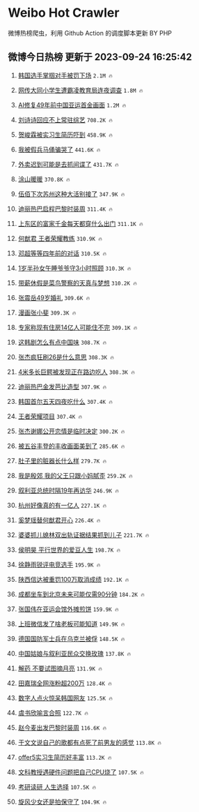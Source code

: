 # Weibo Hot Crawler 



微博热榜爬虫，利用 Github Action 的调度脚本更新 BY PHP 


## 微博今日热榜 更新于 2023-09-24 16:25:42 
1. [韩国选手掌掴对手被罚下场](https://s.weibo.com/weibo?q=%23%E9%9F%A9%E5%9B%BD%E9%80%89%E6%89%8B%E6%8E%8C%E6%8E%B4%E5%AF%B9%E6%89%8B%E8%A2%AB%E7%BD%9A%E4%B8%8B%E5%9C%BA%23&t=31&band_rank=1&Refer=top) `2.1M 🔥` 

1. [网传大同小学生遭霸凌教育局连夜调查](https://s.weibo.com/weibo?q=%23%E7%BD%91%E4%BC%A0%E5%A4%A7%E5%90%8C%E5%B0%8F%E5%AD%A6%E7%94%9F%E9%81%AD%E9%9C%B8%E5%87%8C%E6%95%99%E8%82%B2%E5%B1%80%E8%BF%9E%E5%A4%9C%E8%B0%83%E6%9F%A5%23&t=31&band_rank=2&Refer=top) `1.8M 🔥` 

1. [AI修复49年前中国亚运首金画面](https://s.weibo.com/weibo?q=%23AI%E4%BF%AE%E5%A4%8D49%E5%B9%B4%E5%89%8D%E4%B8%AD%E5%9B%BD%E4%BA%9A%E8%BF%90%E9%A6%96%E9%87%91%E7%94%BB%E9%9D%A2%23&t=31&band_rank=3&Refer=top) `1.2M 🔥` 

1. [刘诗诗回应不上常驻综艺](https://s.weibo.com/weibo?q=%23%E5%88%98%E8%AF%97%E8%AF%97%E5%9B%9E%E5%BA%94%E4%B8%8D%E4%B8%8A%E5%B8%B8%E9%A9%BB%E7%BB%BC%E8%89%BA%23&t=31&band_rank=4&Refer=top) `708.2K 🔥` 

1. [贺峻霖被实习生简历吓到](https://s.weibo.com/weibo?q=%23%E8%B4%BA%E5%B3%BB%E9%9C%96%E8%A2%AB%E5%AE%9E%E4%B9%A0%E7%94%9F%E7%AE%80%E5%8E%86%E5%90%93%E5%88%B0%23&t=31&band_rank=5&Refer=top) `458.9K 🔥` 

1. [我被假兵马俑骗哭了](https://s.weibo.com/weibo?q=%23%E6%88%91%E8%A2%AB%E5%81%87%E5%85%B5%E9%A9%AC%E4%BF%91%E9%AA%97%E5%93%AD%E4%BA%86%23&t=31&band_rank=6&Refer=top) `441.6K 🔥` 

1. [外卖迟到可能是去抓间谍了](https://s.weibo.com/weibo?q=%23%E5%A4%96%E5%8D%96%E8%BF%9F%E5%88%B0%E5%8F%AF%E8%83%BD%E6%98%AF%E5%8E%BB%E6%8A%93%E9%97%B4%E8%B0%8D%E4%BA%86%23&t=31&band_rank=7&Refer=top) `431.7K 🔥` 

1. [涂山暖暖](https://s.weibo.com/weibo?q=%23%E6%B6%82%E5%B1%B1%E6%9A%96%E6%9A%96%23&t=31&band_rank=8&Refer=top) `370.8K 🔥` 

1. [伍佰下次苏州这种大活别接了](https://s.weibo.com/weibo?q=%E4%BC%8D%E4%BD%B0%E4%B8%8B%E6%AC%A1%E8%8B%8F%E5%B7%9E%E8%BF%99%E7%A7%8D%E5%A4%A7%E6%B4%BB%E5%88%AB%E6%8E%A5%E4%BA%86&t=31&band_rank=9&Refer=top) `347.9K 🔥` 

1. [迪丽热巴启程巴黎时装周](https://s.weibo.com/weibo?q=%23%E8%BF%AA%E4%B8%BD%E7%83%AD%E5%B7%B4%E5%90%AF%E7%A8%8B%E5%B7%B4%E9%BB%8E%E6%97%B6%E8%A3%85%E5%91%A8%23&t=31&band_rank=10&Refer=top) `311.4K 🔥` 

1. [上东区的富家千金每天都穿什么出门](https://s.weibo.com/weibo?q=%E4%B8%8A%E4%B8%9C%E5%8C%BA%E7%9A%84%E5%AF%8C%E5%AE%B6%E5%8D%83%E9%87%91%E6%AF%8F%E5%A4%A9%E9%83%BD%E7%A9%BF%E4%BB%80%E4%B9%88%E5%87%BA%E9%97%A8&t=31&band_rank=11&Refer=top) `311.1K 🔥` 

1. [何猷君 王者荣耀教练](https://s.weibo.com/weibo?q=%E4%BD%95%E7%8C%B7%E5%90%9B%20%E7%8E%8B%E8%80%85%E8%8D%A3%E8%80%80%E6%95%99%E7%BB%83&t=31&band_rank=12&Refer=top) `310.9K 🔥` 

1. [邓超等等四年前的对话](https://s.weibo.com/weibo?q=%E9%82%93%E8%B6%85%E7%AD%89%E7%AD%89%E5%9B%9B%E5%B9%B4%E5%89%8D%E7%9A%84%E5%AF%B9%E8%AF%9D&t=31&band_rank=13&Refer=top) `310.5K 🔥` 

1. [1岁半孙女午睡爷爷守3小时照顾](https://s.weibo.com/weibo?q=%231%E5%B2%81%E5%8D%8A%E5%AD%99%E5%A5%B3%E5%8D%88%E7%9D%A1%E7%88%B7%E7%88%B7%E5%AE%883%E5%B0%8F%E6%97%B6%E7%85%A7%E9%A1%BE%23&t=31&band_rank=14&Refer=top) `310.3K 🔥` 

1. [带薪休假是菜鸟警察的天真与梦想](https://s.weibo.com/weibo?q=%23%E5%B8%A6%E8%96%AA%E4%BC%91%E5%81%87%E6%98%AF%E8%8F%9C%E9%B8%9F%E8%AD%A6%E5%AF%9F%E7%9A%84%E5%A4%A9%E7%9C%9F%E4%B8%8E%E6%A2%A6%E6%83%B3%23&t=31&band_rank=15&Refer=top) `310.2K 🔥` 

1. [张震岳49岁婚礼](https://s.weibo.com/weibo?q=%23%E5%BC%A0%E9%9C%87%E5%B2%B349%E5%B2%81%E5%A9%9A%E7%A4%BC%23&t=31&band_rank=16&Refer=top) `309.6K 🔥` 

1. [漫画张小斐](https://s.weibo.com/weibo?q=%23%E6%BC%AB%E7%94%BB%E5%BC%A0%E5%B0%8F%E6%96%90%23&t=31&band_rank=17&Refer=top) `309.3K 🔥` 

1. [专家称现有住房14亿人可能住不完](https://s.weibo.com/weibo?q=%23%E4%B8%93%E5%AE%B6%E7%A7%B0%E7%8E%B0%E6%9C%89%E4%BD%8F%E6%88%BF14%E4%BA%BF%E4%BA%BA%E5%8F%AF%E8%83%BD%E4%BD%8F%E4%B8%8D%E5%AE%8C%23&t=31&band_rank=18&Refer=top) `309.1K 🔥` 

1. [这韩剧怎么有点中国味](https://s.weibo.com/weibo?q=%E8%BF%99%E9%9F%A9%E5%89%A7%E6%80%8E%E4%B9%88%E6%9C%89%E7%82%B9%E4%B8%AD%E5%9B%BD%E5%91%B3&t=31&band_rank=19&Refer=top) `308.7K 🔥` 

1. [张杰疯狂刷26是什么意思](https://s.weibo.com/weibo?q=%23%E5%BC%A0%E6%9D%B0%E7%96%AF%E7%8B%82%E5%88%B726%E6%98%AF%E4%BB%80%E4%B9%88%E6%84%8F%E6%80%9D%23&t=31&band_rank=20&Refer=top) `308.3K 🔥` 

1. [4米多长巨鳄被发现正在路边吃人](https://s.weibo.com/weibo?q=%234%E7%B1%B3%E5%A4%9A%E9%95%BF%E5%B7%A8%E9%B3%84%E8%A2%AB%E5%8F%91%E7%8E%B0%E6%AD%A3%E5%9C%A8%E8%B7%AF%E8%BE%B9%E5%90%83%E4%BA%BA%23&t=31&band_rank=21&Refer=top) `308.3K 🔥` 

1. [迪丽热巴金发芭比造型](https://s.weibo.com/weibo?q=%23%E8%BF%AA%E4%B8%BD%E7%83%AD%E5%B7%B4%E9%87%91%E5%8F%91%E8%8A%AD%E6%AF%94%E9%80%A0%E5%9E%8B%23&t=31&band_rank=22&Refer=top) `307.9K 🔥` 

1. [韩国首尔五天四夜吃什么](https://s.weibo.com/weibo?q=%E9%9F%A9%E5%9B%BD%E9%A6%96%E5%B0%94%E4%BA%94%E5%A4%A9%E5%9B%9B%E5%A4%9C%E5%90%83%E4%BB%80%E4%B9%88&t=31&band_rank=23&Refer=top) `307.4K 🔥` 

1. [王者荣耀项目](https://s.weibo.com/weibo?q=%E7%8E%8B%E8%80%85%E8%8D%A3%E8%80%80%E9%A1%B9%E7%9B%AE&t=31&band_rank=24&Refer=top) `307.4K 🔥` 

1. [张杰谢娜公开恋情是临时决定](https://s.weibo.com/weibo?q=%23%E5%BC%A0%E6%9D%B0%E8%B0%A2%E5%A8%9C%E5%85%AC%E5%BC%80%E6%81%8B%E6%83%85%E6%98%AF%E4%B8%B4%E6%97%B6%E5%86%B3%E5%AE%9A%23&t=31&band_rank=25&Refer=top) `300.2K 🔥` 

1. [被五谷丰登的丰收画面美到了](https://s.weibo.com/weibo?q=%23%E8%A2%AB%E4%BA%94%E8%B0%B7%E4%B8%B0%E7%99%BB%E7%9A%84%E4%B8%B0%E6%94%B6%E7%94%BB%E9%9D%A2%E7%BE%8E%E5%88%B0%E4%BA%86%23&t=31&band_rank=26&Refer=top) `285.6K 🔥` 

1. [肚子里的脏器长什么样](https://s.weibo.com/weibo?q=%E8%82%9A%E5%AD%90%E9%87%8C%E7%9A%84%E8%84%8F%E5%99%A8%E9%95%BF%E4%BB%80%E4%B9%88%E6%A0%B7&t=31&band_rank=27&Refer=top) `279.7K 🔥` 

1. [我是殷郊 我的父王只跟小妈腻歪](https://s.weibo.com/weibo?q=%E6%88%91%E6%98%AF%E6%AE%B7%E9%83%8A%20%E6%88%91%E7%9A%84%E7%88%B6%E7%8E%8B%E5%8F%AA%E8%B7%9F%E5%B0%8F%E5%A6%88%E8%85%BB%E6%AD%AA&t=31&band_rank=28&Refer=top) `259.2K 🔥` 

1. [叙利亚总统时隔19年再访华](https://s.weibo.com/weibo?q=%23%E5%8F%99%E5%88%A9%E4%BA%9A%E6%80%BB%E7%BB%9F%E6%97%B6%E9%9A%9419%E5%B9%B4%E5%86%8D%E8%AE%BF%E5%8D%8E%23&t=31&band_rank=29&Refer=top) `246.9K 🔥` 

1. [杭州好像真的有一亿人](https://s.weibo.com/weibo?q=%23%E6%9D%AD%E5%B7%9E%E5%A5%BD%E5%83%8F%E7%9C%9F%E7%9A%84%E6%9C%89%E4%B8%80%E4%BA%BF%E4%BA%BA%23&t=31&band_rank=30&Refer=top) `227.1K 🔥` 

1. [奚梦瑶替何猷君开心](https://s.weibo.com/weibo?q=%23%E5%A5%9A%E6%A2%A6%E7%91%B6%E6%9B%BF%E4%BD%95%E7%8C%B7%E5%90%9B%E5%BC%80%E5%BF%83%23&t=31&band_rank=31&Refer=top) `226.4K 🔥` 

1. [婆婆抓儿媳林双出轨证据结果抓到儿子](https://s.weibo.com/weibo?q=%23%E5%A9%86%E5%A9%86%E6%8A%93%E5%84%BF%E5%AA%B3%E6%9E%97%E5%8F%8C%E5%87%BA%E8%BD%A8%E8%AF%81%E6%8D%AE%E7%BB%93%E6%9E%9C%E6%8A%93%E5%88%B0%E5%84%BF%E5%AD%90%23&t=31&band_rank=32&Refer=top) `221.7K 🔥` 

1. [侯明昊 平行世界的爱豆人生](https://s.weibo.com/weibo?q=%E4%BE%AF%E6%98%8E%E6%98%8A%20%E5%B9%B3%E8%A1%8C%E4%B8%96%E7%95%8C%E7%9A%84%E7%88%B1%E8%B1%86%E4%BA%BA%E7%94%9F&t=31&band_rank=33&Refer=top) `198.7K 🔥` 

1. [徐静雨锐评电竞选手](https://s.weibo.com/weibo?q=%23%E5%BE%90%E9%9D%99%E9%9B%A8%E9%94%90%E8%AF%84%E7%94%B5%E7%AB%9E%E9%80%89%E6%89%8B%23&t=31&band_rank=34&Refer=top) `195.9K 🔥` 

1. [陕西信达被重罚100万取消成绩](https://s.weibo.com/weibo?q=%23%E9%99%95%E8%A5%BF%E4%BF%A1%E8%BE%BE%E8%A2%AB%E9%87%8D%E7%BD%9A100%E4%B8%87%E5%8F%96%E6%B6%88%E6%88%90%E7%BB%A9%23&t=31&band_rank=35&Refer=top) `192.1K 🔥` 

1. [成都坐车到北京未来可能仅需90分钟](https://s.weibo.com/weibo?q=%23%E6%88%90%E9%83%BD%E5%9D%90%E8%BD%A6%E5%88%B0%E5%8C%97%E4%BA%AC%E6%9C%AA%E6%9D%A5%E5%8F%AF%E8%83%BD%E4%BB%85%E9%9C%8090%E5%88%86%E9%92%9F%23&t=31&band_rank=36&Refer=top) `184.2K 🔥` 

1. [张国伟在亚运会馆外摊煎饼](https://s.weibo.com/weibo?q=%23%E5%BC%A0%E5%9B%BD%E4%BC%9F%E5%9C%A8%E4%BA%9A%E8%BF%90%E4%BC%9A%E9%A6%86%E5%A4%96%E6%91%8A%E7%85%8E%E9%A5%BC%23&t=31&band_rank=37&Refer=top) `159.9K 🔥` 

1. [上班微信发了啥老板可能知道](https://s.weibo.com/weibo?q=%E4%B8%8A%E7%8F%AD%E5%BE%AE%E4%BF%A1%E5%8F%91%E4%BA%86%E5%95%A5%E8%80%81%E6%9D%BF%E5%8F%AF%E8%83%BD%E7%9F%A5%E9%81%93&t=31&band_rank=38&Refer=top) `149.9K 🔥` 

1. [德国国防军士兵在乌克兰被俘](https://s.weibo.com/weibo?q=%23%E5%BE%B7%E5%9B%BD%E5%9B%BD%E9%98%B2%E5%86%9B%E5%A3%AB%E5%85%B5%E5%9C%A8%E4%B9%8C%E5%85%8B%E5%85%B0%E8%A2%AB%E4%BF%98%23&t=31&band_rank=39&Refer=top) `148.5K 🔥` 

1. [中国姑娘与叙利亚民众交换玫瑰](https://s.weibo.com/weibo?q=%23%E4%B8%AD%E5%9B%BD%E5%A7%91%E5%A8%98%E4%B8%8E%E5%8F%99%E5%88%A9%E4%BA%9A%E6%B0%91%E4%BC%97%E4%BA%A4%E6%8D%A2%E7%8E%AB%E7%91%B0%23&t=31&band_rank=40&Refer=top) `137.8K 🔥` 

1. [解药 不要试图摘月亮](https://s.weibo.com/weibo?q=%E8%A7%A3%E8%8D%AF%20%E4%B8%8D%E8%A6%81%E8%AF%95%E5%9B%BE%E6%91%98%E6%9C%88%E4%BA%AE&t=31&band_rank=41&Refer=top) `131.9K 🔥` 

1. [田嘉瑞全网涨粉超200万](https://s.weibo.com/weibo?q=%23%E7%94%B0%E5%98%89%E7%91%9E%E5%85%A8%E7%BD%91%E6%B6%A8%E7%B2%89%E8%B6%85200%E4%B8%87%23&t=31&band_rank=42&Refer=top) `128.4K 🔥` 

1. [数字人点火惊呆韩国网友](https://s.weibo.com/weibo?q=%23%E6%95%B0%E5%AD%97%E4%BA%BA%E7%82%B9%E7%81%AB%E6%83%8A%E5%91%86%E9%9F%A9%E5%9B%BD%E7%BD%91%E5%8F%8B%23&t=31&band_rank=43&Refer=top) `125.5K 🔥` 

1. [虞书欣喻言合照](https://s.weibo.com/weibo?q=%23%E8%99%9E%E4%B9%A6%E6%AC%A3%E5%96%BB%E8%A8%80%E5%90%88%E7%85%A7%23&t=31&band_rank=44&Refer=top) `122.7K 🔥` 

1. [赵今麦出发巴黎时装周](https://s.weibo.com/weibo?q=%23%E8%B5%B5%E4%BB%8A%E9%BA%A6%E5%87%BA%E5%8F%91%E5%B7%B4%E9%BB%8E%E6%97%B6%E8%A3%85%E5%91%A8%23&t=31&band_rank=45&Refer=top) `116.6K 🔥` 

1. [于文文说自己的歌都有点死了前男友的感觉](https://s.weibo.com/weibo?q=%23%E4%BA%8E%E6%96%87%E6%96%87%E8%AF%B4%E8%87%AA%E5%B7%B1%E7%9A%84%E6%AD%8C%E9%83%BD%E6%9C%89%E7%82%B9%E6%AD%BB%E4%BA%86%E5%89%8D%E7%94%B7%E5%8F%8B%E7%9A%84%E6%84%9F%E8%A7%89%23&t=31&band_rank=46&Refer=top) `113.8K 🔥` 

1. [offer5实习生简历好丰富](https://s.weibo.com/weibo?q=%23offer5%E5%AE%9E%E4%B9%A0%E7%94%9F%E7%AE%80%E5%8E%86%E5%A5%BD%E4%B8%B0%E5%AF%8C%23&t=31&band_rank=47&Refer=top) `113.2K 🔥` 

1. [文科教授遇硬件问题把自己CPU烧了](https://s.weibo.com/weibo?q=%23%E6%96%87%E7%A7%91%E6%95%99%E6%8E%88%E9%81%87%E7%A1%AC%E4%BB%B6%E9%97%AE%E9%A2%98%E6%8A%8A%E8%87%AA%E5%B7%B1CPU%E7%83%A7%E4%BA%86%23&t=31&band_rank=48&Refer=top) `107.5K 🔥` 

1. [考研读研 人生选择](https://s.weibo.com/weibo?q=%E8%80%83%E7%A0%94%E8%AF%BB%E7%A0%94%20%E4%BA%BA%E7%94%9F%E9%80%89%E6%8B%A9&t=31&band_rank=49&Refer=top) `107.5K 🔥` 

1. [旋风少女还是拍保守了](https://s.weibo.com/weibo?q=%E6%97%8B%E9%A3%8E%E5%B0%91%E5%A5%B3%E8%BF%98%E6%98%AF%E6%8B%8D%E4%BF%9D%E5%AE%88%E4%BA%86&t=31&band_rank=50&Refer=top) `104.9K 🔥` 

